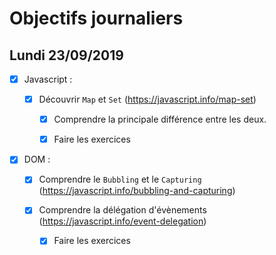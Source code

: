 # Objectifs journaliers

## Lundi 23/09/2019

* [x] Javascript :

  * [x] Découvrir `Map` et `Set` (https://javascript.info/map-set)
    * [x] Comprendre la principale différence entre les deux.
    * [x] Faire les exercices
  


*  [x] DOM : 

  * [x] Comprendre le `Bubbling` et le `Capturing` (https://javascript.info/bubbling-and-capturing)

  * [x] Comprendre la délégation d'évènements (https://javascript.info/event-delegation)
    * [x] Faire les exercices
